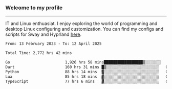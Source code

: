 ### Welcome to my profile

---

IT and Linux enthuasiat. I enjoy exploring the world of programming and desktop Linux configuring and customization. You can find my configs and scripts for Sway and Hyprland [here](https://github.com/uroborosq/mess-of-linux-configurations).

<!-- <div display="block">
 	<img align="left" width="48%" alt="isocalendar" src=".github/metrics/isocalendar_metrics.svg" />
	<img align="center" width="48%" alt="contributions" src=".github/metrics/contributions_metrics.svg" />
	<img align="center" alt="languages" src=".github/metrics/languages_metrics.svg" />
</div> -->

<!-- ![](https://komarev.com/ghpvc/?username=uroborosq&color=success&style=flat-square) -->
<!-- [](https://img.shields.io/github/last-commit/uroborosq/uroborosq?label=Profile%20updated&style=flat-square) -->

<!--START_SECTION:waka-->

```txt
From: 13 February 2023 - To: 12 April 2025

Total Time: 2,772 hrs 42 mins

Go                        1,926 hrs 58 mins█████████████████▒░░░░░░░   68.87 %
Dart                      160 hrs 31 mins █▒░░░░░░░░░░░░░░░░░░░░░░░   05.74 %
Python                    88 hrs 14 mins  ▓░░░░░░░░░░░░░░░░░░░░░░░░   03.15 %
Lua                       85 hrs 18 mins  ▓░░░░░░░░░░░░░░░░░░░░░░░░   03.05 %
TypeScript                77 hrs 6 mins   ▓░░░░░░░░░░░░░░░░░░░░░░░░   02.76 %
```

<!--END_SECTION:waka-->

